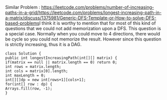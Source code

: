 Similar Problem : https://leetcode.com/problems/number-of-increasing-paths-in-a-grid/
​
https://leetcode.com/problems/longest-increasing-path-in-a-matrix/discuss/1375981/Generic-DFS-Template-or-How-to-solve-DFS-based-problems
​
I think it is worthy to mention that for most of this kind of questions that we could not add memorization upon a DFS. This question is a special case. Normally when you could move to 4 directions, there would be cycle so you could not memorize the result. However since this question is strictly increasing, thus it is a DAG.
​
​
```
class Solution {
public int longestIncreasingPath(int[][] matrix) {
if(matrix == null || matrix.length == 0) return 0;
int rows = matrix.length;
int cols = matrix[0].length;
int maxLength = 0;
int[][]dp = new int[rows+1][cols+1];
for(int[] row : dp) {
Arrays.fill(row, -1);
}